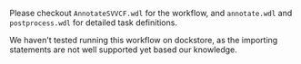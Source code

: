 Please checkout `AnnotateSVVCF.wdl` for the workflow, and `annotate.wdl` and `postprocess.wdl` for detailed task definitions.

We haven't tested running this workflow on dockstore, as the importing statements are not well supported yet based our knowledge.